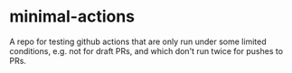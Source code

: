 # minimal-actions

A repo for testing github actions that are only run under some limited
conditions, e.g. not for draft PRs, and which don't run twice for pushes
to PRs.
